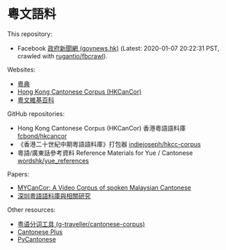 # 粵文語料

This repository:

* Facebook [政府新聞網 (govnews.hk)](https://www.facebook.com/govnews.hk/) (Latest: 2020-01-07 20:22:31 PST, crawled with [rugantio/fbcrawl](https://github.com/rugantio/fbcrawl)).

Websites:

* [粵典](https://words.hk/)
* [Hong Kong Cantonese Corpus (HKCanCor)](http://compling.hss.ntu.edu.sg/hkcancor/)
* [粵文維基百科](https://zh-yue.wikipedia.org/wiki/%E9%A0%AD%E7%89%88)

GitHub repositories:

* Hong Kong Cantonese Corpus (HKCanCor) 香港粵語語料庫 [fcbond/hkcancor](https://github.com/fcbond/hkcancor)
* 《香港二十世紀中期粵語語料庫》打包器 [indiejoseph/hkcc-corpus](https://github.com/indiejoseph/hkcc-corpus)
* 粵語/廣東話參考資料 Reference Materials for Yue / Cantonese [wordshk/yue_references](https://github.com/wordshk/yue_references)

Papers:

* [MYCanCor: A Video Corpus of spoken Malaysian Cantonese](https://www.aclweb.org/anthology/L18-1122.pdf)
* [深圳粵語語料庫與相關研究](https://repository.eduhk.hk/en/publications/%E6%B7%B1%E5%9C%B3%E7%B2%B5%E8%AA%9E%E8%AA%9E%E6%96%99%E5%BA%AB%E8%88%87%E7%9B%B8%E9%97%9C%E7%A0%94%E7%A9%B6)

Other resources:

* [粤语分词工具 (g-traveller/cantonese-corpus)](https://github.com/g-traveller/cantonese-corpus)
* [Cantonese Plus](http://cantoneseplus.com/)
* [PyCantonese](http://pycantonese.org/)
